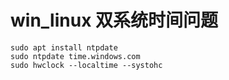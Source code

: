 # win_linux 双系统时间问题

```shell
sudo apt install ntpdate
sudo ntpdate time.windows.com
sudo hwclock --localtime --systohc
```